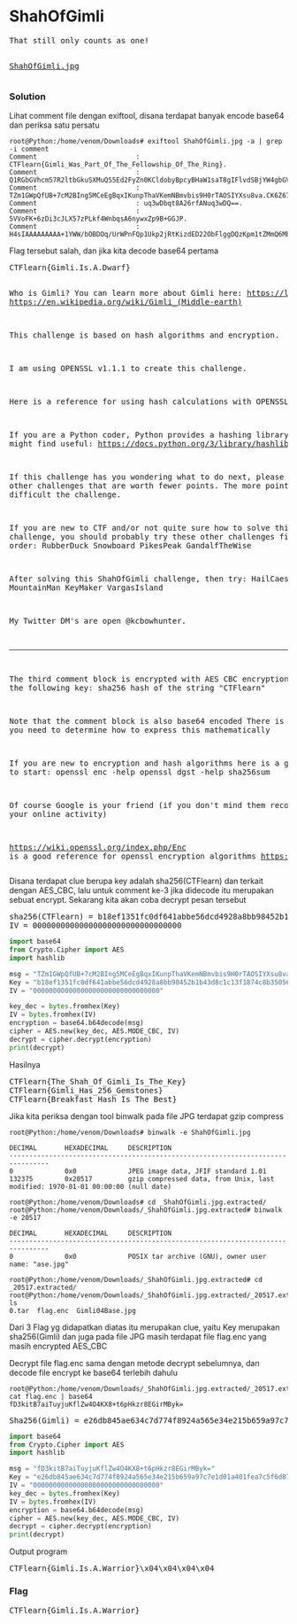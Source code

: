 <h1><b>ShahOfGimli</h1></b>
<pre>
That still only counts as one!

<a href='https://ctflearn.com/challenge/download/958'>ShahOfGimli.jpg</a>
</pre>
</b><h3>Solution</h3></b>
<p>Lihat comment file dengan exiftool, disana terdapat banyak encode base64 dan periksa satu persatu</p>

```console
root@Python:/home/venom/Downloads# exiftool ShahOfGimli.jpg -a | grep -i comment
Comment                         : CTFlearn{Gimli_Was_Part_Of_The_Fellowship_Of_The_Ring}.
Comment                         : Q1RGbGVhcm57R2ltbGkuSXMuQS5Ed2FyZn0KCldobyBpcyBHaW1saT8gIFlvdSBjYW4gbGVhcm4g.bW9yZSBhYm91dCBHaW1saSBoZXJlOgpodHRwczovL2xvdHIuZmFuZG9tLmNvbS93aWtpL0dpbWxp.Cmh0dHBzOi8vZW4ud2lraXBlZGlhLm9yZy93aWtpL0dpbWxpXyhNaWRkbGUtZWFydGgpCgpUaGlz.IGNoYWxsZW5nZSBpcyBiYXNlZCBvbiBoYXNoIGFsZ29yaXRobXMgYW5kIGVuY3J5cHRpb24uCgpJ.IGFtIHVzaW5nIE9QRU5TU0wgdjEuMS4xIHRvIGNyZWF0ZSB0aGlzIGNoYWxsZW5nZS4KCkhlcmUg.aXMgYSByZWZlcmVuY2UgZm9yIHVzaW5nIGhhc2ggY2FsY3VsYXRpb25zIHdpdGggT1BFTlNTTDoK.aHR0cHM6Ly93d3cub3BlbnNzbC5vcmcvZG9jcy9tYW4xLjEuMS9tYW4xL29wZW5zc2wtZGdzdC5o.dG1sCgpJZiB5b3UgYXJlIGEgUHl0aG9uIGNvZGVyLCBQeXRob24gcHJvdmlkZXMgYSBoYXNoaW5n.IGxpYnJhcnkgeW91IG1pZ2h0IGZpbmQgdXNlZnVsOgpodHRwczovL2RvY3MucHl0aG9uLm9yZy8z.L2xpYnJhcnkvaGFzaGxpYi5odG1sCgpJZiB0aGlzIGNoYWxsZW5nZSBoYXMgeW91IHdvbmRlcmlu.ZyB3aGF0IHRvIGRvIG5leHQsIHBsZWFzZSB0cnkgbXkgb3RoZXIgY2hhbGxlbmdlcwp0aGF0IGFy.ZSB3b3J0aCBmZXdlciBwb2ludHMuICBUaGUgbW9yZSBwb2ludHMsIHRoZSBtb3JlIGRpZmZpY3Vs.dCB0aGUgY2hhbGxlbmdlLgoKSWYgeW91IGFyZSBuZXcgdG8gQ1RGIGFuZC9vciBub3QgcXVpdGUg.c3VyZSBob3cgdG8gc29sdmUgdGhpcyBjaGFsbGVuZ2UsCnlvdSBzaG91bGQgcHJvYmFibHkgdHJ5.IHRoZXNlIG90aGVyIGNoYWxsZW5nZXMgZmlyc3QgaW4gdGhpcyBvcmRlcjoKUnViYmVyRHVjawpT.bm93Ym9hcmQKUGlrZXNQZWFrCkdhbmRhbGZUaGVXaXNlCgpBZnRlciBzb2x2aW5nIHRoaXMgU2hh.aE9mR2ltbGkgY2hhbGxlbmdlLCB0aGVuIHRyeToKSGFpbENhZXNhcgpNb3VudGFpbk1hbgpLZXlN.YWtlcgpWYXJnYXNJc2xhbmQKCk15IFR3aXR0ZXIgRE0ncyBhcmUgb3BlbiBAa2Nib3dodW50ZXIu.CgotLS0tLS0tLS0tLS0tLS0tLS0tLS0tLS0tLS0tCgpUaGUgdGhpcmQgY29tbWVudCBibG9jayBp.cyBlbmNyeXB0ZWQgd2l0aCBBRVMgQ0JDIGVuY3J5cHRpb24gdXNpbmcgdGhlIGZvbGxvd2luZyBr.ZXk6CnNoYTI1NiBoYXNoIG9mIHRoZSBzdHJpbmcgIkNURmxlYXJuIgoKTm90ZSB0aGF0IHRoZSBj.b21tZW50IGJsb2NrIGlzIGFsc28gYmFzZTY0IGVuY29kZWQKVGhlcmUgaXMgbm8gaXYgYnV0IHlv.dSBuZWVkIHRvIGRldGVybWluZSBob3cgdG8gZXhwcmVzcyB0aGlzIG1hdGhlbWF0aWNhbGx5CgpJ.ZiB5b3UgYXJlIG5ldyB0byBlbmNyeXB0aW9uIGFuZCBoYXNoIGFsZ29yaXRobXMgaGVyZSBpcyBh.IGdvb2QgcGxhY2UgdG8gc3RhcnQ6Cm9wZW5zc2wgZW5jIC1oZWxwCm9wZW5zc2wgZGdzdCAtaGVs.cApzaGEyNTZzdW0KCk9mIGNvdXJzZSBHb29nbGUgaXMgeW91ciBmcmllbmQgKGlmIHlvdSBkb24n.dCBtaW5kIHRoZW0gcmVjb3JkaW5nIGFsbCB5b3VyIG9ubGluZSBhY3Rpdml0eSkKCmh0dHBzOi8v.d2lraS5vcGVuc3NsLm9yZy9pbmRleC5waHAvRW5jIGlzIGEgZ29vZCByZWZlcmVuY2UgZm9yIG9w.ZW5zc2wgZW5jcnlwdGlvbiBhbGdvcml0aG1zCmh0dHBzOi8vZG9jcy5weXRob24ub3JnLzMvbGli.cmFyeS9oYXNobGliLmh0bWwKCgoKCgoKCgo=.
Comment                         : TZm1GWpQfUB+7cM2BIng5MCeEgBqxIKunpThaVKemNBmvbis9H0rTAOSIYXsu8va.CK6Z67gNHOQYBPUNl1mY6jWVLfq+5FmUtaW/lnYT71rBlmPcBLymDGFj2BJjZWY4.A3aM2Mp0AGDPrK3X4eMu8Q==.
Comment                         : uq3wDbqt8A26rfANuq3wDQ==.
Comment                         : 5VVoFK+6zDi3cJLX57zPLkf4WnbqsA6nywxZp9B+GGJP.
Comment                         : H4sIAAAAAAAAA+1YWW/bOBDOq/UrWPnFQp1Ukp2jRtKizdED22ObFlggDQzKpm1tZMmQ6MbZIP99.Z4akDltO2wXa7i7MPMTiHJz5OAfJ1zMx9nZmN1s/cLgw9nd38b+3v+uW/+NPt7Prb3mdPWDp7u16.3S2Y2nPdLeb+SKPMmGeSp4xtpUl8L9/X6P/R0XzwaJ6lj4IwfjS7kZMk7lhWk/2JUWFZ4XSWpJIl.mfmV3WSWNe6/4emVSN/yqcjYERuGA9lyQOx4IgZXLBwxORFsFEaCiUWYyayNc3EicT7GOWkNxYgR.+6vRGTCeEl8LZWLQ6vSshhZJsp0Zl5MdscrRmKVhLFv2aZomaY99inkAS8qEJTNYBjl7zGYPWS4D.IuAAqpItHw1OBR8ycJ2nN8TVZqmQ8zRmPGOcBTdSMJ6m/IbM/QDMz4kXLa5YEnCAAdmJG7BojGAC.zcjZ2sxOA9vRvKMdXJoYdwZRkgn8qdcOuEXrPZ+H0VAhfQIIhwku3cLlKhtw4S6G/BJ02ufvzu1V.4kgQ8fjdmxriMCDiye8f64gHWu2rOuJjIp7WEgddpfZlndrBQBGfHdcRXb3mmVtH9QzVq6P6hurX.UTuG2qlzZ6iM+oDujJKULVgYs5THY9FyF8JtM0DSpairii5I7tn79xhpmUxbi23kd2q0jJQWsVbL.6/cvylpgPUuFwgshC+5WoNMjQOUVPahYR1FVf3BpNUSUiRKD/fTpUxtznZJATtJkPp5Q5mYDHrMh.l5xFSXIVxmOGriBFxEMQSEZVNtJBOnE6GY0yITENtcQqP7r0Pk0GIsvOYfIE5lpIaDOsxRLdw88s./EsALJA/RAVIF/BJLFbjeoL1ZcEOmWFF3wAV/CQ8jxDsEc42Ag/LFBEeepc4k2YSU9ZjT5Bt6DIO.hsLnIX3uIwvoQi5wHcVx3nVJG5mxgI3y6GuQxDKM54LUKhwW20gq2PLcdhtNJrBcWSXQ0rkwRXMc.foHSNaWdY2EGwEdRci3AtBsmrxPEYiwnVGoyglFt8kue/UaU50hoTXWATJXZQ95jTYUb7gXtA9QK.vUwREWccIqQs6Hq9e6jDg3upj9dQy4BPDd4rvDliHwEdBIviMTRlmeqsCSxsVlS+gU0sZMoH1GmY.vJlB2dXxiMtp9LSYcj8zCfYatCg0MxVuYJNmgX28gKhRmsyXUlalMfhyrcZgQqGrPuojWYWvlqrG.sJYmYbPmDp9BMxm21KdjNa0mtj9KIe0IihZxrhgvVUrA9INSNpTbJvNhJ6Qx5Na9A7Zbt+f6i7se.O13MBDQeKAAoy4K5hICcA5DA4xGPvQOlYcqlNqwNSznYZos+24EaBob5VcNUFmp4jXOB7yh7tTUY.RyovfWW/irgl+3er9les/mN48G1W+0tWd/FTRPW2lKK/ulkmJoxDikiajRqj7yHzrWrtoNVy7bzs.6RmZf+6es212btIYK6etrIbzA9CP1tRUjbhveMFILKNKaFuTS6vl6opo6JYwU2Sn6pWW0SVxCQa1.pnOvv49X/cVZsE93kHDKx0L5u6TepckA2tgVFoqxUNmvkx1aZBCOUUsIZU/5APzRUqbghmBIRv7K.fOdSJRuZFnk9woVFfu/WK1CJvDZMESoDsB4xgTl2eMgOHNAR4W4vRwfyOSXdH8FqTDSdf6U2AHF7.MLwrAlg1gHzxwG8zpc2x6kJNWYQhZ8pqS6eeiQ74oa1zLN2ewSQsiceTeXyVlY6x6yVhC80Gau7q.+Rt+2p8pZjWb7l6fJf69I3Xqt2pminf5GEXrGfsdOkvxALytnpE0HQ4CTnFRuO32/LsKxLedXhc2.87MEYPdyhPcWas43qPvVFCiU5yjQbw0E/uZBe+Hg8W3NKd5qKpsqxzTgh5zo9xGsfh8zw+73pzyM.+327Z+Ww4bZ4kBmnCz4NY8HwmyHk7BjSS8Qys7HogipECmsaT8dfHOy1Xuna9CmDjOqpq16+R3bl.kuShnnz7jpjRdQHl+3tuaN9/NWugWdTzv/liVZKou17l8OE9jnKYkoiN0mTKKqkMyo0up12YiLvZ.MPtmGC7c3l73Mt9OmxH096SXitTyYSNfC/X/k7yDqveNidf8nsxrfj31ml/NvaK6/ay8o33KN/tZ.FLGTJBYPbOdXv7T8O8epOjDTxeFHPQPS+9/+uvc/1/c7rnr/23fdPZz3fL/rb97/fsaoe/8rPfYV.L4DqXEBNAx+hGIxqI1mKJPYqns0ltaV3c2l+quOrqjJQY0paPsu3iYQeMYHjvD674UU1ECwWYy7h.YkzPEDClzzWpiNT06lMDFr712umVgkxSj5RwwEq+iPQ6DSV0T7yKh1K/XNrmBQabxvKzH6pf6oFh.NqphKtmx/q3SLrWaXKrSiXFibftDYvVpkdiL9oefSy+M5R1rhbF6AQVk9A99OVKboV3RDTaHQ0lV.oKb+areL2y6YWO61hDnQjWjVr3x5+9q4pQ4yGBBPmFsgOtrBHROt0mm9p+86in3bu1QK1MvXfXJK.4NIYU6B234GsvK362eEDv2YEJztDV5/RsUy70Sz4K+eyFWpOsUrul85xcBfeLdzRGbkaMq6RJ5yX.Tm9I0FCXKb6mmCtE2ZyLjoZTb8YStWvQ+66ossoolpq19avr4mZsxmZsxmZsxmZsxmZsxmZsxv9t./A3BMDa8ACgAAA==.
```
<p>Flag tersebut salah, dan jika kita decode base64 pertama</p>
<pre>
CTFlearn{Gimli.Is.A.Dwarf}

Who is Gimli?  You can learn more about Gimli here:
https://lotr.fandom.com/wiki/Gimli
https://en.wikipedia.org/wiki/Gimli_(Middle-earth)

This challenge is based on hash algorithms and encryption.

I am using OPENSSL v1.1.1 to create this challenge.

Here is a reference for using hash calculations with OPENSSL:
https://www.openssl.org/docs/man1.1.1/man1/openssl-dgst.html

If you are a Python coder, Python provides a hashing library you might find useful:
https://docs.python.org/3/library/hashlib.html

If this challenge has you wondering what to do next, please try my other challenges
that are worth fewer points.  The more points, the more difficult the challenge.

If you are new to CTF and/or not quite sure how to solve this challenge,
you should probably try these other challenges first in this order:
RubberDuck
Snowboard
PikesPeak
GandalfTheWise

After solving this ShahOfGimli challenge, then try:
HailCaesar
MountainMan
KeyMaker
VargasIsland

My Twitter DM's are open @kcbowhunter.

----------------------------

The third comment block is encrypted with AES CBC encryption using the following key:
sha256 hash of the string "CTFlearn"

Note that the comment block is also base64 encoded
There is no iv but you need to determine how to express this mathematically

If you are new to encryption and hash algorithms here is a good place to start:
openssl enc -help
openssl dgst -help
sha256sum

Of course Google is your friend (if you don't mind them recording all your online activity)

https://wiki.openssl.org/index.php/Enc is a good reference for openssl encryption algorithms
https://docs.python.org/3/library/hashlib.html
</pre>
<p>Disana terdapat clue berupa key adalah sha256(CTFlearn) dan terkait dengan AES_CBC, lalu untuk comment ke-3 jika didecode itu merupakan sebuat encrypt.
Sekarang kita akan coba decrypt pesan tersebut</p>
<pre>
sha256(CTFlearn) = b18ef1351fc0df641abbe56dcd4928a8bb98452b1b43d8c1c13f1874c8b35056
IV = 00000000000000000000000000000000
</pre>

```python
import base64
from Crypto.Cipher import AES
import hashlib

msg = "TZm1GWpQfUB+7cM2BIng5MCeEgBqxIKunpThaVKemNBmvbis9H0rTAOSIYXsu8va.CK6Z67gNHOQYBPUNl1mY6jWVLfq+5FmUtaW/lnYT71rBlmPcBLymDGFj2BJjZWY4.A3aM2Mp0AGDPrK3X4eMu8Q=="
Key = "b18ef1351fc0df641abbe56dcd4928a8bb98452b1b43d8c1c13f1874c8b35056"
IV = "00000000000000000000000000000000"

key_dec = bytes.fromhex(Key)
IV = bytes.fromhex(IV)
encryption = base64.b64decode(msg)
cipher = AES.new(key_dec, AES.MODE_CBC, IV)
decrypt = cipher.decrypt(encryption)
print(decrypt)
```
<p>Hasilnya</p>
<pre>
CTFlearn{The_Shah_Of_Gimli_Is_The_Key}
CTFlearn{Gimli_Has_256_Gemstones}
CTFlearn{Breakfast_Hash_Is_The_Best}
</pre>
<p>Jika kita periksa dengan tool binwalk pada file JPG terdapat gzip compress</p>

```console
root@Python:/home/venom/Downloads# binwalk -e ShahOfGimli.jpg 

DECIMAL       HEXADECIMAL     DESCRIPTION
--------------------------------------------------------------------------------
0             0x0             JPEG image data, JFIF standard 1.01
132375        0x20517         gzip compressed data, from Unix, last modified: 1970-01-01 00:00:00 (null date)

root@Python:/home/venom/Downloads# cd _ShahOfGimli.jpg.extracted/
root@Python:/home/venom/Downloads/_ShahOfGimli.jpg.extracted# binwalk -e 20517 

DECIMAL       HEXADECIMAL     DESCRIPTION
--------------------------------------------------------------------------------
0             0x0             POSIX tar archive (GNU), owner user name: "ase.jpg"

root@Python:/home/venom/Downloads/_ShahOfGimli.jpg.extracted# cd _20517.extracted/
root@Python:/home/venom/Downloads/_ShahOfGimli.jpg.extracted/_20517.extracted# ls
0.tar  flag.enc  Gimli04Base.jpg
```
<p>Dari 3 Flag yg didapatkan diatas itu merupakan clue, yaitu Key merupakan sha256(Gimli) dan juga pada file JPG masih terdapat file flag.enc yang masih encrypted AES_CBC</p>
<p>Decrypt file flag.enc sama dengan metode decrypt sebelumnya, dan decode file encrypt ke base64 terlebih dahulu</p>

```console
root@Python:/home/venom/Downloads/_ShahOfGimli.jpg.extracted/_20517.extracted# cat flag.enc | base64
fD3kitB7aiTuyjuKflZw4O4KX8+t6pHkzr8EGirMByk=
```

<pre>
Sha256(Gimli) = e26db845ae634c7d774f8924a565e34e215b659a97c7e1d01a401fea7c5f6d87
</pre>

```python
import base64
from Crypto.Cipher import AES
import hashlib

msg = "fD3kitB7aiTuyjuKflZw4O4KX8+t6pHkzr8EGirMByk="
Key = "e26db845ae634c7d774f8924a565e34e215b659a97c7e1d01a401fea7c5f6d87"
IV = "00000000000000000000000000000000"
key_dec = bytes.fromhex(Key)
IV = bytes.fromhex(IV)
encryption = base64.b64decode(msg)
cipher = AES.new(key_dec, AES.MODE_CBC, IV)
decrypt = cipher.decrypt(encryption)
print(decrypt)
```
<p>Output program</p>
<pre>
CTFlearn{Gimli.Is.A.Warrior}\x04\x04\x04\x04
</pre>
</b><h3>Flag</h3></b>
<pre>
CTFlearn{Gimli.Is.A.Warrior}
</pre>
